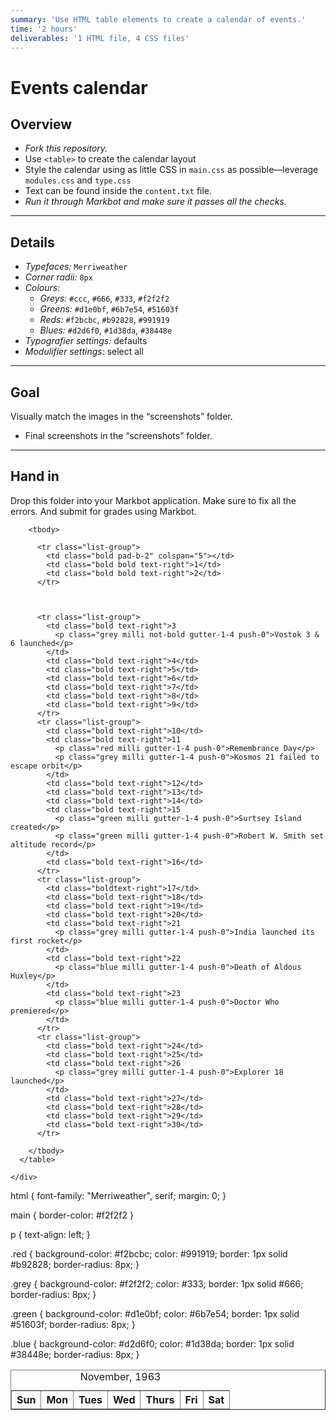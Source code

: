 ```yaml
---
summary: 'Use HTML table elements to create a calendar of events.'
time: '2 hours'
deliverables: '1 HTML file, 4 CSS files'
---
```


# Events calendar

## Overview

- *Fork this repository.*
- Use `<table>` to create the calendar layout
- Style the calendar using as little CSS in `main.css` as possible—leverage `modules.css` and `type.css`
- Text can be found inside the `content.txt` file.
- *Run it through Markbot and make sure it passes all the checks.*

---

## Details

- *Typefaces:* `Merriweather`
- *Corner radii:* `8px`
- *Colours:*
  - *Greys:* `#ccc`, `#666`, `#333`, `#f2f2f2`
  - *Greens:* `#d1e0bf`, `#6b7e54`, `#51603f`
  - *Reds:* `#f2bcbc`, `#b92828`, `#991919`
  - *Blues:* `#d2d6f0`, `#1d38da`, `#38448e`
- *Typografier settings:* defaults
- *Modulifier settings:* select all

---

## Goal

Visually match the images in the “screenshots” folder.

- Final screenshots in the “screenshots” folder.

---

## Hand in

Drop this folder into your Markbot application. Make sure to fix all the errors. And submit for grades using Markbot.


<!DOCTYPE html>
<html lang="en-ca">
<head>
  <meta charset="utf-8">
  <title>Events calendar</title>
  <meta name="viewport" content="width=device-width,initial-scale=1">
  <link href="css/modules.css" rel="stylesheet">
  <link href="css/type.css" rel="stylesheet">
  <link href="css/main.css" rel="stylesheet">
  <link href="https://fonts.googleapis.com/css?family=Merriweather&display=swap" rel="stylesheet">
</head>
<body>

  <main>
    <div class="island">
      <table border="1">
        <caption class="italic mega text-center push-0 pad-t-4 pad-b">November, 1963</caption>
        <thead>
          <tr class="list-group">
            <th class="sun bold" scope="col">Sun</th>
            <th class="mon bold" scope="col">Mon</th>
            <th class="tues bold" scope="col">Tues</th>
            <th class="wed bold" scope="col">Wed</th>
            <th class="thurs bold" scope="col">Thurs</th>
            <th class="fri bold" scope="col">Fri</th>
            <th class="sat bold" scope="col">Sat</th>
          </tr>
        </thead>

        <tbody>

          <tr class="list-group">
            <td class="bold pad-b-2" colspan="5"></td>
            <td class="bold bold text-right">1</td>
            <td class="bold bold text-right">2</td>
          </tr>



          <tr class="list-group">
            <td class="bold text-right">3
              <p class="grey milli not-bold gutter-1-4 push-0">Vostok 3 & 6 launched</p>
            </td>
            <td class="bold text-right">4</td>
            <td class="bold text-right">5</td>
            <td class="bold text-right">6</td>
            <td class="bold text-right">7</td>
            <td class="bold text-right">8</td>
            <td class="bold text-right">9</td>
          </tr>
          <tr class="list-group">
            <td class="bold text-right">10</td>
            <td class="bold text-right">11
              <p class="red milli gutter-1-4 push-0">Remembrance Day</p>
              <p class="grey milli gutter-1-4 push-0">Kosmos 21 failed to escape orbit</p>
            </td>
            <td class="bold text-right">12</td>
            <td class="bold text-right">13</td>
            <td class="bold text-right">14</td>
            <td class="bold text-right">15
              <p class="green milli gutter-1-4 push-0">Surtsey Island created</p>
              <p class="green milli gutter-1-4 push-0">Robert W. Smith set altitude record</p>
            </td>
            <td class="bold text-right">16</td>
          </tr>
          <tr class="list-group">
            <td class="boldtext-right">17</td>
            <td class="bold text-right">18</td>
            <td class="bold text-right">19</td>
            <td class="bold text-right">20</td>
            <td class="bold text-right">21
              <p class="grey milli gutter-1-4 push-0">India launched its first rocket</p>
            </td>
            <td class="bold text-right">22
              <p class="blue milli gutter-1-4 push-0">Death of Aldous Huxley</p>
            </td>
            <td class="bold text-right">23
              <p class="blue milli gutter-1-4 push-0">Doctor Who premiered</p>
            </td>
          </tr>
          <tr class="list-group">
            <td class="bold text-right">24</td>
            <td class="bold text-right">25</td>
            <td class="bold text-right">26
              <p class="grey milli gutter-1-4 push-0">Explorer 18 launched</p>
            </td>
            <td class="bold text-right">27</td>
            <td class="bold text-right">28</td>
            <td class="bold text-right">29</td>
            <td class="bold text-right">30</td>
          </tr>

        </tbody>
      </table>

    </div>
  </main>
</body>
</html>

html {
  font-family: "Merriweather", serif;
  margin: 0;
}

main {
  border-color: #f2f2f2
}

p {
  text-align: left;
}

.red {
  background-color: #f2bcbc;
  color: #991919;
  border: 1px solid #b92828;
  border-radius: 8px;
}

.grey {
  background-color: #f2f2f2;
  color: #333;
  border: 1px solid #666;
  border-radius: 8px;
}

.green {
  background-color: #d1e0bf;
  color: #6b7e54;
  border: 1px solid #51603f;
  border-radius: 8px;
}

.blue {
  background-color: #d2d6f0;
  color: #1d38da;
  border: 1px solid #38448e;
  border-radius: 8px;
}
